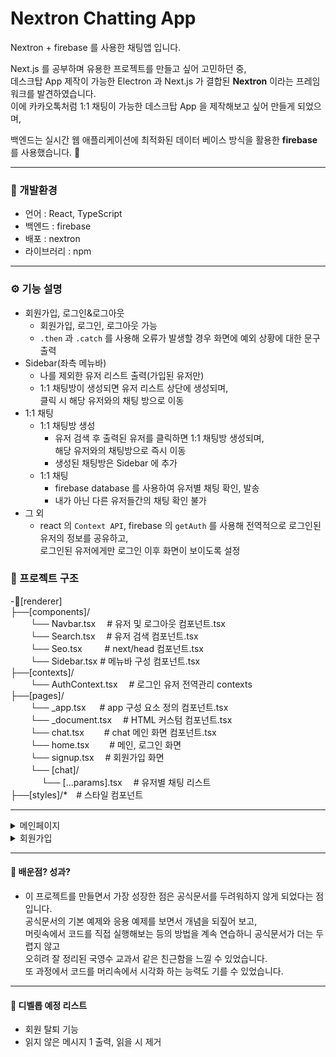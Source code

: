 # Nextron Chatting App

Nextron + firebase 를 사용한 채팅앱 입니다.

Next.js 를 공부하며 유용한 프로젝트를 만들고 싶어 고민하던 중,  
데스크탑 App 제작이 가능한 Electron 과 Next.js 가 결합된 **Nextron** 이라는 프레임워크를 발견하였습니다.  
이에 카카오톡처럼 1:1 채팅이 가능한 데스크탑 App 을 제작해보고 싶어 만들게 되었으며,

백엔드는 실시간 웹 애플리케이션에 최적화된 데이터 베이스 방식을 활용한 **firebase**를 사용했습니다. 🙂

---

### 🚀 개발환경

- 언어 : React, TypeScript
- 백엔드 : firebase
- 배포 : nextron
- 라이브러리 : npm

---

### ⚙️ 기능 설명

- 회원가입, 로그인&로그아웃
  - 회원가입, 로그인, 로그아웃 가능
  - `.then` 과 `.catch` 를 사용해 오류가 발생할 경우 화면에 예외 상황에 대한 문구 출력
- Sidebar(좌측 메뉴바)
  - 나를 제외한 유저 리스트 출력(가입된 유저만)
  - 1:1 채팅방이 생성되면 유저 리스트 상단에 생성되며,  
    클릭 시 해당 유저와의 채팅 방으로 이동
- 1:1 채팅
  - 1:1 채팅방 생성
    - 유저 검색 후 출력된 유저를 클릭하면 1:1 채팅방 생성되며,  
      해당 유저와의 채팅방으로 즉시 이동
    - 생성된 채팅방은 Sidebar 에 추가
  - 1:1 채팅
    - firebase database 를 사용하여 유저별 채팅 확인, 발송
    - 내가 아닌 다른 유저들간의 채팅 확인 불가
- 그 외
  - react 의 `Context API`, firebase 의 `getAuth` 를 사용해 전역적으로 로그인된 유저의 정보를 공유하고,  
    로그인된 유저에게만 로그인 이후 화면이 보이도록 설정

### 📝 프로젝트 구조

-📂[renderer]  
├──[components]/  
　　 └── Navbar.tsx 　# 유저 및 로그아웃 컴포넌트.tsx  
　　 └── Search.tsx 　# 유저 검색 컴포넌트.tsx  
　　 └── Seo.tsx 　 　# next/head 컴포넌트.tsx  
　　 └── Sidebar.tsx # 메뉴바 구성 컴포넌트.tsx  
├──[contexts]/  
　　 └── AuthContext.tsx 　# 로그인 유저 전역관리 contexts  
├──[pages]/  
　　 └── \_app.tsx 　 # app 구성 요소 정의 컴포넌트.tsx  
　　 └── \_document.tsx 　# HTML 커스텀 컴포넌트.tsx  
　　 └── chat.tsx 　　# chat 메인 화면 컴포넌트.tsx  
　　 └── home.tsx 　　# 메인, 로그인 화면  
　　 └── signup.tsx 　# 회원가입 화면  
　　 └── [chat]/  
　　 　 └── [...params].tsx 　# 유저별 채팅 리스트  
├──[styles]/\*　# 스타일 컴포넌트

---  

<details>
<summary>메인페이지</summary>
<div markdown="1">
<img width="80%" src="https://user-images.githubusercontent.com/109075864/228923746-a1f7caed-1000-481b-82bf-73e8e2fccadf.png"/>
</div>
</details>
<details>
<summary>회원가입</summary>
<div markdown="1">
<img width="80%" src="https://user-images.githubusercontent.com/109075864/228924587-a74b2e1a-2187-4ae2-abdb-ffbab992f212.png"/>
</div>
</details>

---

#### 📖 배운점? 성과?

- 이 프로젝트를 만들면서 가장 성장한 점은 공식문서를 두려워하지 않게 되었다는 점 입니다.  
  공식문서의 기본 예제와 응용 예제를 보면서 개념을 되짚어 보고,  
  머릿속에서 코드를 직접 실행해보는 등의 방법을 계속 연습하니 공식문서가 더는 두렵지 않고  
  오히려 잘 정리된 국영수 교과서 같은 친근함을 느낄 수 있었습니다.  
  또 과정에서 코드를 머리속에서 시각화 하는 능력도 기를 수 있었습니다.

---

#### 🤯 디벨롭 예정 리스트

- 회원 탈퇴 기능
- 읽지 않은 메시지 1 출력, 읽을 시 제거
